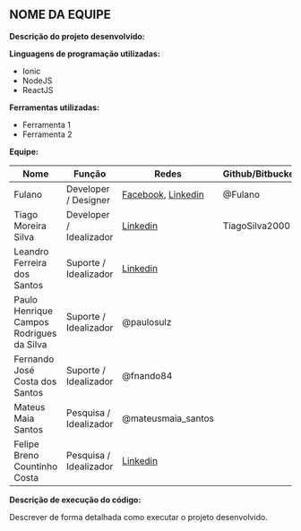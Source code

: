 ## NOME DA EQUIPE
**Descrição do projeto desenvolvido:**

**Linguagens de programação utilizadas:**
- Ionic
- NodeJS
- ReactJS

**Ferramentas utilizadas:**
- Ferramenta 1
- Ferramenta 2

**Equipe:**

| Nome | Função | Redes | Github/Bitbucket | Site pessoal |
| ------------- | ------------- | ------------- | ------------- | ------------- |
|  Fulano  | Developer / Designer  | [Facebook](https://www.facebook.com/MPBA), [Linkedin](https://br.linkedin.com/pub/MPBA) | @Fulano | [Fulano.com.br](http://https://mpba.mp.br/) |
| Tiago Moreira Silva | Developer / Idealizador | [Linkedin](https://www.linkedin.com/in/tiago-silva-056904181/) |TiagoSilva2000 | @tiago_silvakkk
| Leandro Ferreira dos Santos | Suporte / Idealizador | [Linkedin](https://wwww.linkedin.com/in/leandro-santos-a57a2738/)
| Paulo Henrique Campos Rodrigues da Silva | Suporte / Idealizador | @paulosulz
| Fernando José Costa dos Santos | Suporte / Idealizador | @fnando84
| Mateus Maia Santos | Pesquisa / Idealizador | @mateusmaia_santos
| Felipe Breno Countinho Costa | Pesquisa / Idealizador | [Linkedin](https://www.linkedin.com/in/felipe-breno-coutinho-costa-492071173/)

**Descrição de execução do código:**

Descrever de forma detalhada como executar o projeto desenvolvido.